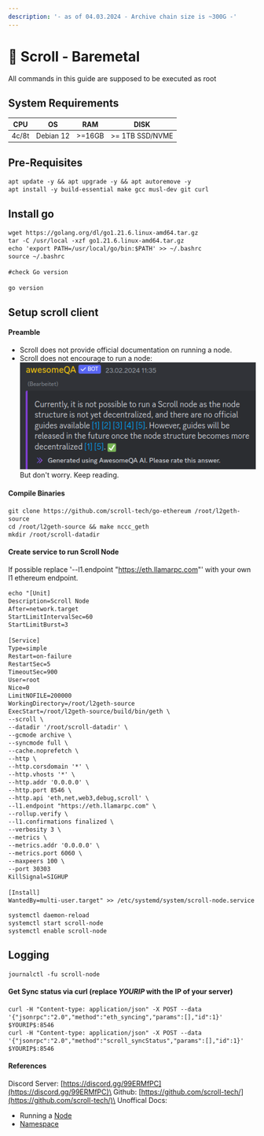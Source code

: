 ```yaml
---
description: '- as of 04.03.2024 - Archive chain size is ~300G -'
---
```


# 👣 Scroll - Baremetal

All commands in this guide are supposed to be executed as root

## System Requirements

| CPU   | OS        | RAM    | DISK            |
| ----- | --------- | ------ | --------------- |
| 4c/8t | Debian 12 | >=16GB | >= 1TB SSD/NVME |

## Pre-Requisites

```
apt update -y && apt upgrade -y && apt autoremove -y
apt install -y build-essential make gcc musl-dev git curl
```

## Install go

```
wget https://golang.org/dl/go1.21.6.linux-amd64.tar.gz
tar -C /usr/local -xzf go1.21.6.linux-amd64.tar.gz
echo 'export PATH=/usr/local/go/bin:$PATH' >> ~/.bashrc
source ~/.bashrc

#check Go version

go version
```

## Setup scroll client

#### Preamble

* Scroll does not provide official documentation on running a node.
* Scroll does not encourage to run a node:\
  ![](../../.gitbook/assets/image.png)\
  But don't worry. Keep reading.

#### Compile Binaries

```
git clone https://github.com/scroll-tech/go-ethereum /root/l2geth-source
cd /root/l2geth-source && make nccc_geth
mkdir /root/scroll-datadir
```

#### Create service to run Scroll Node

If possible replace '--l1.endpoint "https://eth.llamarpc.com"'  with your own l1 ethereum endpoint.

```
echo "[Unit]
Description=Scroll Node
After=network.target
StartLimitIntervalSec=60
StartLimitBurst=3

[Service]
Type=simple
Restart=on-failure
RestartSec=5
TimeoutSec=900
User=root
Nice=0
LimitNOFILE=200000
WorkingDirectory=/root/l2geth-source
ExecStart=/root/l2geth-source/build/bin/geth \
--scroll \
--datadir '/root/scroll-datadir' \
--gcmode archive \
--syncmode full \
--cache.noprefetch \
--http \
--http.corsdomain '*' \
--http.vhosts '*' \
--http.addr '0.0.0.0' \
--http.port 8546 \
--http.api 'eth,net,web3,debug,scroll' \
--l1.endpoint "https://eth.llamarpc.com" \
--rollup.verify \
--l1.confirmations finalized \
--verbosity 3 \
--metrics \
--metrics.addr '0.0.0.0' \
--metrics.port 6060 \
--maxpeers 100 \
--port 30303
KillSignal=SIGHUP

[Install]
WantedBy=multi-user.target" >> /etc/systemd/system/scroll-node.service
```

```
systemctl daemon-reload
systemctl start scroll-node
systemctl enable scroll-node
```

## Logging

```
journalctl -fu scroll-node
```

#### Get Sync status via curl (replace $YOURIP$ with the IP of your server)

```
curl -H "Content-type: application/json" -X POST --data '{"jsonrpc":"2.0","method":"eth_syncing","params":[],"id":1}' $YOURIP$:8546
curl -H "Content-type: application/json" -X POST --data '{"jsonrpc":"2.0","method":"scroll_syncStatus","params":[],"id":1}' $YOURIP$:8546
```

#### References

Discord Server: [https://discord.gg/99ERMfPC](https://discord.gg/99ERMfPC)\
Github: [https://github.com/scroll-tech/](https://github.com/scroll-tech/)\
Unoffical Docs:&#x20;

* Running a [Node](https://scrollzkp.notion.site/Running-a-Scroll-L2geth-Node-Scroll-Mainnet-9d7b8aa810fc4cc4ae4add8b707a392d#6d5d8f157b6243128dbe2742a2bc272c)
* [Namespace](https://scrollzkp.notion.site/Scroll-RPCs-scroll-namespace-e756b0df98fe42cda8a707083486f9e8)
